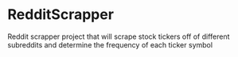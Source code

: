 # RedditScrapper
Reddit scrapper project that will scrape stock tickers off of different subreddits and determine the frequency of each ticker symbol

